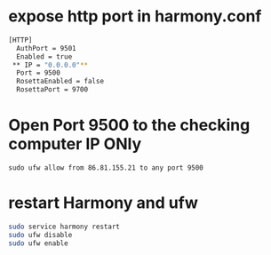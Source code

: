 # expose http port in harmony.conf

```bash
[HTTP]
  AuthPort = 9501
  Enabled = true
 ** IP = "0.0.0.0"**
  Port = 9500
  RosettaEnabled = false
  RosettaPort = 9700
```

# Open Port 9500 to the checking computer IP ONly

`sudo ufw allow from 86.81.155.21 to any port 9500`

# restart Harmony and ufw

```bash
sudo service harmony restart
sudo ufw disable
sudo ufw enable
```
